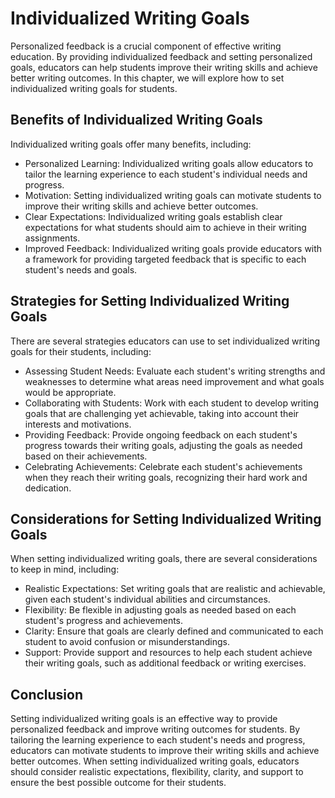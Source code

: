 Individualized Writing Goals
================================================================================

Personalized feedback is a crucial component of effective writing education. By providing individualized feedback and setting personalized goals, educators can help students improve their writing skills and achieve better writing outcomes. In this chapter, we will explore how to set individualized writing goals for students.

Benefits of Individualized Writing Goals
----------------------------------------

Individualized writing goals offer many benefits, including:

* Personalized Learning: Individualized writing goals allow educators to tailor the learning experience to each student's individual needs and progress.
* Motivation: Setting individualized writing goals can motivate students to improve their writing skills and achieve better outcomes.
* Clear Expectations: Individualized writing goals establish clear expectations for what students should aim to achieve in their writing assignments.
* Improved Feedback: Individualized writing goals provide educators with a framework for providing targeted feedback that is specific to each student's needs and goals.

Strategies for Setting Individualized Writing Goals
---------------------------------------------------

There are several strategies educators can use to set individualized writing goals for their students, including:

* Assessing Student Needs: Evaluate each student's writing strengths and weaknesses to determine what areas need improvement and what goals would be appropriate.
* Collaborating with Students: Work with each student to develop writing goals that are challenging yet achievable, taking into account their interests and motivations.
* Providing Feedback: Provide ongoing feedback on each student's progress towards their writing goals, adjusting the goals as needed based on their achievements.
* Celebrating Achievements: Celebrate each student's achievements when they reach their writing goals, recognizing their hard work and dedication.

Considerations for Setting Individualized Writing Goals
-------------------------------------------------------

When setting individualized writing goals, there are several considerations to keep in mind, including:

* Realistic Expectations: Set writing goals that are realistic and achievable, given each student's individual abilities and circumstances.
* Flexibility: Be flexible in adjusting goals as needed based on each student's progress and achievements.
* Clarity: Ensure that goals are clearly defined and communicated to each student to avoid confusion or misunderstandings.
* Support: Provide support and resources to help each student achieve their writing goals, such as additional feedback or writing exercises.

Conclusion
----------

Setting individualized writing goals is an effective way to provide personalized feedback and improve writing outcomes for students. By tailoring the learning experience to each student's needs and progress, educators can motivate students to improve their writing skills and achieve better outcomes. When setting individualized writing goals, educators should consider realistic expectations, flexibility, clarity, and support to ensure the best possible outcome for their students.
